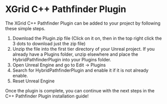 # XGrid C++ Pathfinder Plugin

The XGrid C++ Pathfinder Plugin can be added to your project by following these simple steps.

1. Download the Plugin.zip file (Click on it on, then in the top right click the 3 dots to download just the zip file)
2. Unzip the file into the first tier directory of your Unreal project. If you already have a Plugins folder, unzip elsewhere and place the HybridPathfinderPlugin into your Plugins folder.
3. Open Unreal Engine and go to Edit -> Plugins
4. Search for HybridPathfinderPlugin and enable it if it is not already enable.
5. Reset Unreal Engine

Once the plugin is complete, you can continue with the next steps in the C++ Pathfinder Plugin installation guide!
